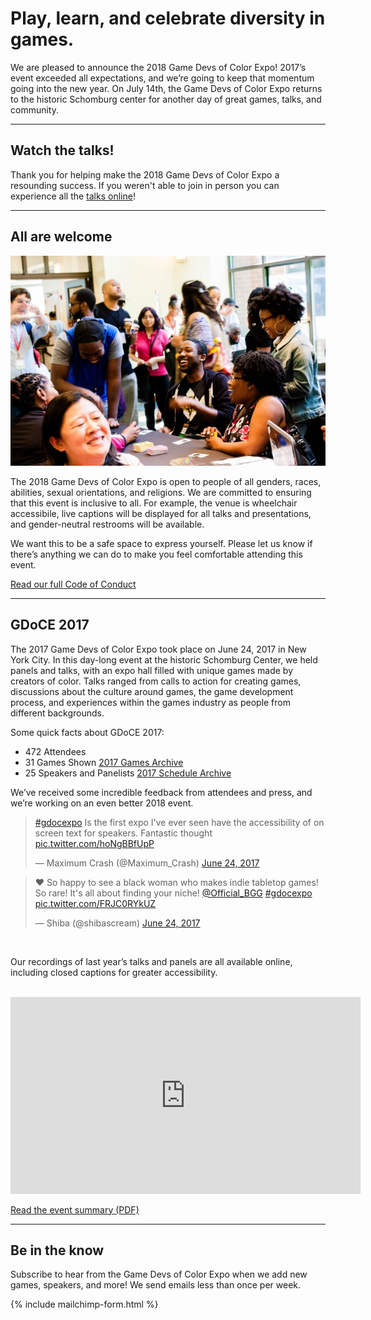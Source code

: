 # Play, learn, and celebrate diversity in games.

We are pleased to announce the 2018 Game Devs of Color Expo! 2017’s event exceeded all expectations, and we’re going to keep that momentum going into the new year. On July 14th, the Game Devs of Color Expo returns to the historic Schomburg center for another day of great games, talks, and community. 

<!-- An event like this can’t happen without the community. If you’d like to help us run this vital event, please fill out the form. 


* [Call for Volunteers ](http://bit.ly/gdoc18volunteer) -->
----

## Watch the talks!

Thank you for helping make the 2018 Game Devs of Color Expo a resounding success. If you weren't able to join in person you can experience all the <a href="https://www.youtube.com/watch?v=vLaBsMsWSdQ"> talks online</a>!

----

## All are welcome

![](/assets/images/photos/2017/IMG_7270.jpg)

The 2018 Game Devs of Color Expo is open to people of all genders, races, abilities, sexual orientations, and religions. We are committed to ensuring that this event is inclusive to all. For example, the venue is wheelchair accessibile, live captions will be displayed for all talks and presentations, and gender-neutral restrooms will be available.

We want this to be a safe space to express yourself. Please let us know if there’s anything we can do to make you feel comfortable attending this event.

[Read our full Code of Conduct](/codeofconduct)

----

## GDoCE 2017
The 2017 Game Devs of Color Expo took place on June 24, 2017 in New York City. In this day-long event at the historic Schomburg Center, we held panels and talks, with an expo hall filled with unique games made by creators of color. Talks ranged from calls to action for creating games, discussions about the culture around games, the game development process, and experiences within the games industry as people from different backgrounds. 

Some quick facts about GDoCE 2017:
* 472 Attendees
* 31 Games Shown [2017 Games Archive](/archive/2017/games)
* 25 Speakers and Panelists [2017 Schedule Archive](/archive/2017/schedule)

We’ve received some incredible feedback from attendees and press, and we’re working on an even better 2018 event.

<blockquote class="twitter-tweet" data-lang="en"><p lang="en" dir="ltr"><a href="https://twitter.com/hashtag/gdocexpo?src=hash&amp;ref_src=twsrc%5Etfw">#gdocexpo</a> Is the first expo I&#39;ve ever seen have the accessibility of on screen text for speakers. Fantastic thought <a href="https://t.co/hoNgBBfUpP">pic.twitter.com/hoNgBBfUpP</a></p>&mdash; Maximum Crash (@Maximum_Crash) <a href="https://twitter.com/Maximum_Crash/status/878636725274333185?ref_src=twsrc%5Etfw">June 24, 2017</a></blockquote>
<script async src="https://platform.twitter.com/widgets.js" charset="utf-8"></script>


<blockquote class="twitter-tweet" data-lang="en"><p lang="en" dir="ltr">❤️ So happy to see a black woman who makes indie tabletop games! So rare! It&#39;s all about finding your niche! <a href="https://twitter.com/Official_BGG?ref_src=twsrc%5Etfw">@Official_BGG</a> <a href="https://twitter.com/hashtag/gdocexpo?src=hash&amp;ref_src=twsrc%5Etfw">#gdocexpo</a> <a href="https://t.co/FRJC0RYkUZ">pic.twitter.com/FRJC0RYkUZ</a></p>&mdash; Shiba (@shibascream) <a href="https://twitter.com/shibascream/status/878679437356695552?ref_src=twsrc%5Etfw">June 24, 2017</a></blockquote>
<script async src="https://platform.twitter.com/widgets.js" charset="utf-8"></script>
<br/>

Our recordings of last year’s talks and panels are all available online, including closed captions for greater accessibility.
<br/>
<br/>



<iframe width="560" height="315" src="https://www.youtube-nocookie.com/embed/dYa6iu2m7vo?rel=0" frameborder="0" allow="autoplay; encrypted-media" allowfullscreen></iframe>


<a href="https://drive.google.com/open?id=0B_3R82cXHe5BMnljMlRMb2xRbzg" class="btn">Read the event summary (PDF)</a>

----

## Be in the know

Subscribe to hear from the Game Devs of Color Expo when we add new games, speakers, and more! We send emails less than once per week.

{% include mailchimp-form.html %}
